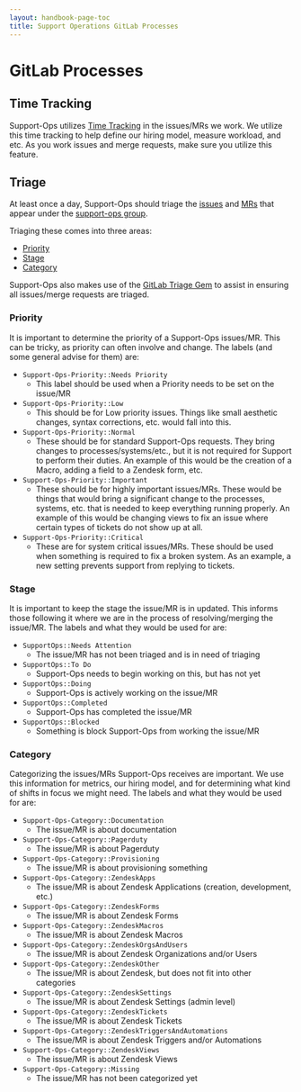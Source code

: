 ```yaml
---
layout: handbook-page-toc
title: Support Operations GitLab Processes
---
```


# GitLab Processes

## Time Tracking

Support-Ops utilizes 
[Time Tracking](https://docs.gitlab.com/ee/user/project/time_tracking.html)
in the issues/MRs we work. We utilize this time tracking to help define our
hiring model, measure workload, and etc. As you work issues and merge requests,
make sure you utilize this feature. 

## Triage

At least once a day, Support-Ops should triage the
[issues](https://gitlab.com/groups/gitlab-com/support/support-ops/-/issues) and
[MRs](https://gitlab.com/groups/gitlab-com/support/support-ops/-/merge_requests)
that appear under the
[support-ops group](https://gitlab.com/gitlab-com/support/support-ops).

Triaging these comes into three areas:

  * [Priority](#priority)
  * [Stage](#stage)
  * [Category](#category)

Support-Ops also makes use of the
[GitLab Triage Gem](https://gitlab.com/gitlab-org/gitlab-triage) to assist in
ensuring all issues/merge requests are triaged. 

### Priority

It is important to determine the priority of a Support-Ops issues/MR. This can
be tricky, as priority can often involve and change. The labels (and some
general advise for them) are:

* `Support-Ops-Priority::Needs Priority`
  * This label should be used when a Priority needs to be set on the issue/MR
* `Support-Ops-Priority::Low`
  * This should be for Low priority issues. Things like small aesthetic changes,
    syntax corrections, etc. would fall into this.
* `Support-Ops-Priority::Normal`
  * These should be for standard Support-Ops requests. They bring changes to
    processes/systems/etc., but it is not required for Support to perform their
    duties. An example of this would be the creation of a Macro, adding a field
    to a Zendesk form, etc.
* `Support-Ops-Priority::Important`
  * These should be for highly important issues/MRs. These would be things that
    would bring a significant change to the processes, systems, etc. that is
    needed to keep everything running properly. An example of this would be
    changing views to fix an issue where certain types of tickets do not show up
    at all.
* `Support-Ops-Priority::Critical`
  * These are for system critical issues/MRs. These should be used when
    something is required to fix a broken system. As an example, a new setting
    prevents support from replying to tickets.

### Stage

It is important to keep the stage the issue/MR is in updated. This informs those
following it where we are in the process of resolving/merging the issue/MR. The
labels and what they would be used for are:

* `SupportOps::Needs Attention`
  * The issue/MR has not been triaged and is in need of triaging
* `SupportOps::To Do`
  * Support-Ops needs to begin working on this, but has not yet
* `SupportOps::Doing`
  * Support-Ops is actively working on the issue/MR
* `SupportOps::Completed`
  * Support-Ops has completed the issue/MR
* `SupportOps::Blocked`
  * Something is block Support-Ops from working the issue/MR

### Category

Categorizing the issues/MRs Support-Ops receives are important. We use this
information for metrics, our hiring model, and for determining what kind of
shifts in focus we might need. The labels and what they would be used for are:

* `Support-Ops-Category::Documentation`
  * The issue/MR is about documentation
* `Support-Ops-Category::Pagerduty`
  * The issue/MR is about Pagerduty
* `Support-Ops-Category::Provisioning`
  * The issue/MR is about provisioning something
* `Support-Ops-Category::ZendeskApps`
  * The issue/MR is about Zendesk Applications (creation, development, etc.)
* `Support-Ops-Category::ZendeskForms`
  * The issue/MR is about Zendesk Forms
* `Support-Ops-Category::ZendeskMacros`
  * The issue/MR is about Zendesk Macros
* `Support-Ops-Category::ZendeskOrgsAndUsers`
  * The issue/MR is about Zendesk Organizations and/or Users
* `Support-Ops-Category::ZendeskOther`
  * The issue/MR is about Zendesk, but does not fit into other categories
* `Support-Ops-Category::ZendeskSettings`
  * The issue/MR is about Zendesk Settings (admin level)
* `Support-Ops-Category::ZendeskTickets`
  * The issue/MR is about Zendesk Tickets
* `Support-Ops-Category::ZendeskTriggersAndAutomations`
  * The issue/MR is about Zendesk Triggers and/or Automations
* `Support-Ops-Category::ZendeskViews`
  * The issue/MR is about Zendesk Views
* `Support-Ops-Category::Missing`
  * The issue/MR has not been categorized yet
